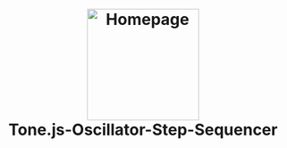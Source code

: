 <h1 align="center">
  <br>
  <a href="https://atom-loves-you.github.io/aly-main/"><img src="https://assets.codepen.io/6566924/fortyone.svg" alt="Homepage" width="200"></a>
  <br>
Tone.js-Oscillator-Step-Sequencer
  <br>
</h1>
